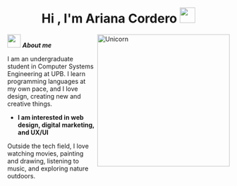<h1 align="center">Hi , I'm Ariana Cordero <img src="https://media.giphy.com/media/hvRJCLFzcasrR4ia7z/giphy.gif" width="35"></h1>
<img align="right" width=300px alt="Unicorn" src="https://c.tenor.com/GN73MKBawZYAAAAi/busy-cute.gif" />

 <img src="https://media.giphy.com/media/ObNTw8Uzwy6KQ/giphy.gif" width="30px">&nbsp;***About me***

I am an undergraduate student in Computer Systems Engineering at UPB. I learn programming languages at my own pace, and I love design, creating new and creative things.

* **I am interested in web design, digital marketing, and UX/UI**

Outside the tech field, I love watching movies,  painting and drawing, listening to music, and exploring nature outdoors.


